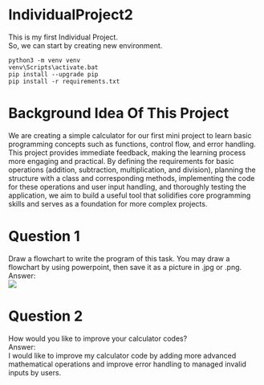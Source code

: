# IndividualProject2

This is my first Individual Project.  
So, we can start by creating new environment.  
```
python3 -m venv venv
venv\Scripts\activate.bat
pip install --upgrade pip
pip install -r requirements.txt
```

# Background Idea Of This Project
We are creating a simple calculator for our first mini project to learn basic programming concepts such as functions, control flow, and error handling. This project provides immediate feedback, making the learning process more engaging and practical. By defining the requirements for basic operations (addition, subtraction, multiplication, and division), planning the structure with a class and corresponding methods, implementing the code for these operations and user input handling, and thoroughly testing the application, we aim to build a useful tool that solidifies core programming skills and serves as a foundation for more complex projects.  

# Question 1

Draw a flowchart to write the program of this task. You may draw a flowchart by using powerpoint, then save it as a picture in .jpg or .png.  
Answer:  
<image src = Flowchart Calculator.jpg>  

# Question 2

How would you like to improve your calculator codes?  
Answer:  
I would like to improve my calculator code by adding more advanced mathematical operations and improve error handling to managed invalid inputs by users.  
